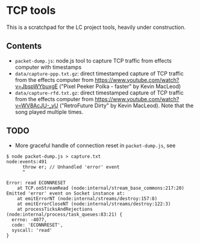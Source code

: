 TCP tools
=========

This is a scratchpad for the LC project tools, heavily under construction.


Contents
--------

  - `packet-dump.js`: node.js tool to capture TCP traffic from effects computer with timestamps
  - `data/capture-ppp.txt.gz`: direct timestamped capture of TCP traffic from the effects computer
    from https://www.youtube.com/watch?v=JbspWYbuxgE ("Pixel Peeker Polka - faster" by Kevin MacLeod)
  - `data/capture-rfd.txt.gz`: direct timestamped capture of TCP traffic from the effects computer
    from https://www.youtube.com/watch?v=WV8AcJU-_yU ("RetroFuture Dirty" by Kevin MacLeod). Note that
    the song played multiple times.


TODO
----

 - More graceful handle of connection reset in `packet-dump.js`, see

```
$ node packet-dump.js > capture.txt
node:events:491
      throw er; // Unhandled 'error' event
      ^

Error: read ECONNRESET
    at TCP.onStreamRead (node:internal/stream_base_commons:217:20)
Emitted 'error' event on Socket instance at:
    at emitErrorNT (node:internal/streams/destroy:157:8)
    at emitErrorCloseNT (node:internal/streams/destroy:122:3)
    at processTicksAndRejections (node:internal/process/task_queues:83:21) {
  errno: -4077,
  code: 'ECONNRESET',
  syscall: 'read'
}
```
